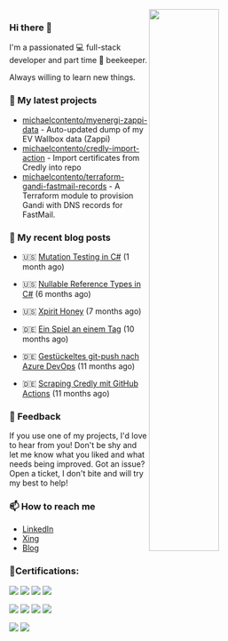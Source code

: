 <img align="right" src="https://github-readme-stats.vercel.app/api?username=michaelcontento&show_icons=true&count_private=true&hide_border=true" width="50%"/>
<h3 class="mt-n3">Hi there 👋</h3>

I'm a passionated 💻 full-stack developer and part time 🐝 beekeeper.

Always willing to learn new things.

### 🌱 My latest projects
- [michaelcontento/myenergi-zappi-data](https://github.com/michaelcontento/myenergi-zappi-data) - Auto-updated dump of my EV Wallbox data (Zappi)
- [michaelcontento/credly-import-action](https://github.com/michaelcontento/credly-import-action) - Import certificates from Credly into repo
- [michaelcontento/terraform-gandi-fastmail-records](https://github.com/michaelcontento/terraform-gandi-fastmail-records) - A Terraform module to provision Gandi with DNS records for FastMail.

### 📰 My recent blog posts


- 🇺🇸 [Mutation Testing in C#](https://www.michaelcontento.de/en/article/2023/08/09/mutation-testing-in-c/) (1 month ago)
- 🇺🇸 [Nullable Reference Types in C#](https://www.michaelcontento.de/en/article/2023/03/20/nullable-reference-types-in-c/) (6 months ago)
- 🇺🇸 [Xpirit Honey](https://www.michaelcontento.de/en/article/2023/02/08/xpirit-honey/) (7 months ago)

- 🇩🇪 [Ein Spiel an einem Tag](https://www.michaelcontento.de/article/2022/11/30/ein-spiel-an-einem-tag/) (10 months ago)
- 🇩🇪 [Gestückeltes git-push nach Azure DevOps](https://www.michaelcontento.de/article/2022/10/20/gest%C3%BCckeltes-git-push-nach-azure-devops/) (11 months ago)
- 🇩🇪 [Scraping Credly mit GitHub Actions](https://www.michaelcontento.de/article/2022/10/19/scraping-credly-mit-github-actions/) (11 months ago)

### 💬 Feedback

If you use one of my projects, I'd love to hear from you! Don't be shy and let me know what you liked
and what needs being improved. Got an issue? Open a ticket, I don't bite and will try my best to help!

### 📫 How to reach me

- [LinkedIn](https://www.linkedin.com/in/michaelcontento/)
- [Xing](https://www.xing.com/profile/Michael_Contento)
- [Blog](https://www.michaelcontento.de/en)

### 🏅Certifications:

![](https://images.credly.com/size/130x130/images/89efc3e7-842b-4790-b09b-9ea5efc71ec3/image.png)
![](https://images.credly.com/size/130x130/images/c9ed294b-f8ac-48fa-a8c3-96dab1f110f2/image.png)
![](https://images.credly.com/size/130x130/images/34880f37-8ec8-4542-a78a-73ba6647208e/image.png)
![](https://images.credly.com/size/130x130/images/024d0122-724d-4c5a-bd83-cfe3c4b7a073/image.png)

![](https://images.credly.com/size/130x130/images/c3ab66f8-5d59-4afa-a6c2-0ba30a1989ca/CERT-Expert-DevOps-Engineer-600x600.png)
![](https://images.credly.com/size/130x130/images/336eebfc-0ac3-4553-9a67-b402f491f185/azure-administrator-associate-600x600.png)
![](https://images.credly.com/size/130x130/images/be8fcaeb-c769-4858-b567-ffaaa73ce8cf/image.png)
![](https://images.credly.com/size/130x130/images/4136ced8-75d5-4afb-8677-40b6236e2672/azure-ai-fundamentals-600x600.png)

![](https://images.credly.com/size/130x130/images/fd6bb2af-2f05-4d9b-a23e-39f8e309a82d/image.png)
![](https://images.credly.com/size/130x130/images/515fa1dc-ac4a-4f08-ac73-6fd9694124cb/image.png)
